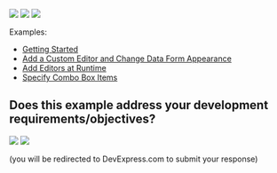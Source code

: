 <!-- default badges list -->
![](https://img.shields.io/endpoint?url=https://codecentral.devexpress.com/api/v1/VersionRange/314486701/22.1.3%2B)
[![](https://img.shields.io/badge/📖_How_to_use_DevExpress_Examples-e9f6fc?style=flat-square)](https://docs.devexpress.com/GeneralInformation/403183)
[![](https://img.shields.io/badge/💬_Leave_Feedback-feecdd?style=flat-square)](#does-this-example-address-your-development-requirementsobjectives)
<!-- default badges end -->
Examples:

- [Getting Started](./CS/GettingStarted)  
- [Add a Custom Editor and Change Data Form Appearance](./CS/CustomAppearance) 
- [Add Editors at Runtime](./CS/DynamicEditors) 
- [Specify Combo Box Items](./CS/ComboBoxEditor)
<!-- feedback -->
## Does this example address your development requirements/objectives?

[<img src="https://www.devexpress.com/support/examples/i/yes-button.svg"/>](https://www.devexpress.com/support/examples/survey.xml?utm_source=github&utm_campaign=xamarin-forms-data-form-examples&~~~was_helpful=yes) [<img src="https://www.devexpress.com/support/examples/i/no-button.svg"/>](https://www.devexpress.com/support/examples/survey.xml?utm_source=github&utm_campaign=xamarin-forms-data-form-examples&~~~was_helpful=no)

(you will be redirected to DevExpress.com to submit your response)
<!-- feedback end -->
